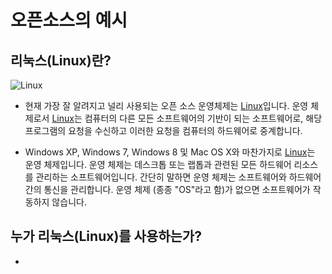 오픈소스의 예시
========


## 리눅스(Linux)란?
![Linux](http://cfile8.uf.tistory.com/image/25040341580497B733A368)

 * 현재 가장 잘 알려지고 널리 사용되는 오픈 소스 운영체제는
[Linux](https://www.linux.org/)입니다. 운영 체제로서 [Linux](https://www.linux.org/)는 컴퓨터의 다른 모든 소프트웨어의 기반이 되는 소프트웨어로, 해당 프로그램의 요청을 수신하고 이러한 요청을 컴퓨터의 하드웨어로 중계합니다.

 * Windows XP, Windows 7, Windows 8 및 Mac OS X와 ​​마찬가지로 [Linux](https://www.linux.org/)는 운영 체제입니다. 운영 체제는 데스크톱 또는 랩톱과 관련된 모든 하드웨어 리소스를 관리하는 소프트웨어입니다. 간단히 말하면 운영 체제는 소프트웨어와 하드웨어 간의 통신을 관리합니다. 운영 체제 (종종 "OS"라고 함)가 없으면 소프트웨어가 작동하지 않습니다.

## 누가 리눅스(Linux)를 사용하는가?

 *

